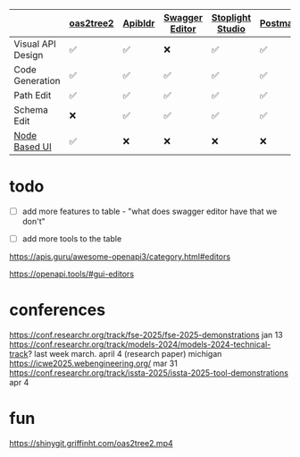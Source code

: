 | | [oas2tree2](https://oas2tree2.griffinht.com) | [Apibldr](https://www.apibldr.com/) | [Swagger Editor](https://editor.swagger.io/) | [Stoplight Studio](https://github.com/stoplightio/studio) | [Postman](https://www.postman.com/api-design/) | [API Fiddle](https://api-fiddle.com/) | [OpenAPI-GUI](https://mermade.github.io/openapi-gui/) |
|---------|----------|----------|----------------|-----------|-----------|-----------|-----------|
| Visual API Design | ✅ | ✅ | ❌ | ✅ | ✅ | ✅ | ✅ |
| Code Generation | ✅ | ✅ | ✅ | ✅ | ✅ | ✅ | ❌ |
| Path Edit | ✅ | ✅ | ✅ | ✅ | ✅ | ✅ | ✅ |
| Schema Edit | ❌ | ✅ | ✅ | ✅ | ✅ | ✅ | ✅ |
| [Node Based UI](https://github.com/xyflow/awesome-node-based-uis) | ✅ | ❌ | ❌ | ❌ | ❌ | ❌ | ❌ |

# todo

- [ ] add more features to table - "what does swagger editor have that we don't"
- [ ] add more tools to the table


https://apis.guru/awesome-openapi3/category.html#editors

https://openapi.tools/#gui-editors

# conferences


https://conf.researchr.org/track/fse-2025/fse-2025-demonstrations jan 13
https://conf.researchr.org/track/models-2024/models-2024-technical-track? last week march. april 4 (research paper) michigan
https://icwe2025.webengineering.org/ mar 31
https://conf.researchr.org/track/issta-2025/issta-2025-tool-demonstrations apr 4

# fun

https://shinygit.griffinht.com/oas2tree2.mp4
